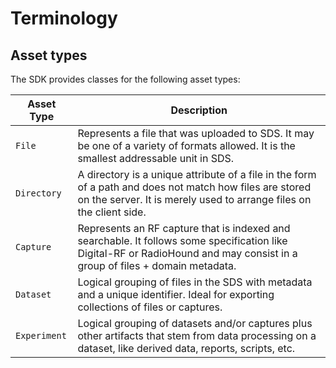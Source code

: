 # Terminology

## Asset types

The SDK provides classes for the following asset types:

| Asset Type   | Description                                                                                                                                                                     |
| ------------ | ------------------------------------------------------------------------------------------------------------------------------------------------------------------------------- |
| `File`       | Represents a file that was uploaded to SDS. It may be one of a variety of formats allowed. It is the smallest addressable unit in SDS.                                          |
| `Directory`  | A directory is a unique attribute of a file in the form of a path and does not match how files are stored on the server. It is merely used to arrange files on the client side. |
| `Capture`    | Represents an RF capture that is indexed and searchable. It follows some specification like Digital-RF or RadioHound and may consist in a group of files + domain metadata.     |
| `Dataset`    | Logical grouping of files in the SDS with metadata and a unique identifier. Ideal for exporting collections of files or captures.                                               |
| `Experiment` | Logical grouping of datasets and/or captures plus other artifacts that stem from data processing on a dataset, like derived data, reports, scripts, etc.                        |
